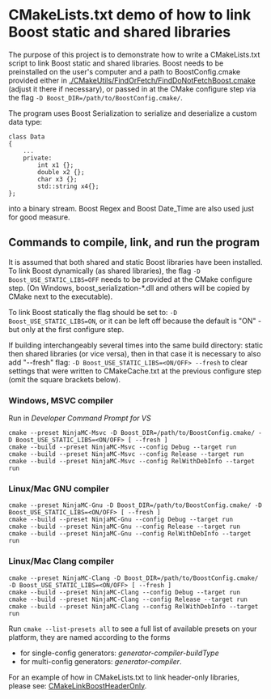 # CMakeLists.txt demo of how to link Boost static and shared libraries

The purpose of this project is to demonstrate how to write a CMakeLists.txt script to link Boost static and shared libraries. Boost needs to be preinstalled on the user's computer and a path to BoostConfig.cmake provided either in 
[./CMakeUtils/FindOrFetch/FindDoNotFetchBoost.cmake](./CMakeUtils/FindOrFetch/FindDoNotFetchBoost.cmake)
(adjust it there if necessary), 
or passed in at the CMake configure step via the flag `-D Boost_DIR=/path/to/BoostConfig.cmake/`. 

The program uses Boost Serialization to serialize and deserialize a custom data type:
```
class Data
{
    ...
    private:
        int x1 {};
        double x2 {};
        char x3 {};
        std::string x4{};
};
```
into a binary stream. Boost Regex and Boost Date_Time are also used just for good measure.

## Commands to compile, link, and run the program

It is assumed that both shared and static Boost libraries have been installed. To link
Boost dynamically (as shared libraries), the flag
`-D Boost_USE_STATIC_LIBS=OFF` needs to be provided at the CMake configure step. (On Windows, boost_serialization-*.dll and others will be copied by CMake next to the executable).

To link Boost statically the flag should be set to: 
`-D Boost_USE_STATIC_LIBS=ON`, 
or it can be left off because the default is "ON" - but only at the first configure step.

If building interchangeably several times into the same build directory: static then shared libraries (or vice versa), then in that case it is necessary to also add "--fresh" flag:
`-D Boost_USE_STATIC_LIBS=<ON/OFF> --fresh` to clear settings that were written to CMakeCache.txt at the previous configure step (omit the square brackets below).

### Windows, MSVC compiler

Run in *Developer Command Prompt for VS*

```
cmake --preset NinjaMC-Msvc -D Boost_DIR=/path/to/BoostConfig.cmake/ -D Boost_USE_STATIC_LIBS=<ON/OFF> [ --fresh ]
cmake --build --preset NinjaMC-Msvc --config Debug --target run
cmake --build --preset NinjaMC-Msvc --config Release --target run
cmake --build --preset NinjaMC-Msvc --config RelWithDebInfo --target run
```

### Linux/Mac GNU compiler

```
cmake --preset NinjaMC-Gnu -D Boost_DIR=/path/to/BoostConfig.cmake/ -D Boost_USE_STATIC_LIBS=<ON/OFF> [ --fresh ]
cmake --build --preset NinjaMC-Gnu --config Debug --target run
cmake --build --preset NinjaMC-Gnu --config Release --target run
cmake --build --preset NinjaMC-Gnu --config RelWithDebInfo --target run
```

### Linux/Mac Clang compiler

```
cmake --preset NinjaMC-Clang -D Boost_DIR=/path/to/BoostConfig.cmake/ -D Boost_USE_STATIC_LIBS=<ON/OFF> [ --fresh ]
cmake --build --preset NinjaMC-Clang --config Debug --target run
cmake --build --preset NinjaMC-Clang --config Release --target run
cmake --build --preset NinjaMC-Clang --config RelWithDebInfo --target run
```

Run `cmake --list-presets all` to see a full list of available presets on your platform, they are named according to the forms
- for single-config generators: *generator-compiler-buildType*
- for multi-config generators: *generator-compiler*.

For an example of how in CMakeLists.txt to link header-only libraries, please see: 
[CMakeLinkBoostHeaderOnly](https://github.com/MariuszJozef/CMakeLinkBoostHeaderOnly.git).
